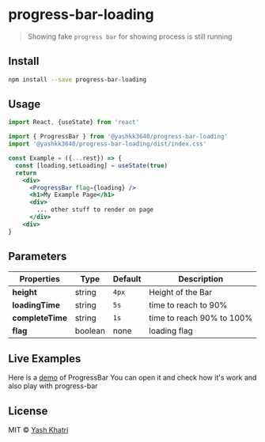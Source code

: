 # progress-bar-loading

> Showing fake `progress bar` for showing process is still running

## Install

```bash
npm install --save progress-bar-loading
```

## Usage

```jsx
import React, {useState} from 'react'

import { ProgressBar } from '@yashkk3640/progress-bar-loading'
import '@yashkk3640/progress-bar-loading/dist/index.css'

const Example = ({...rest}) => {
  const [loading,setLoading] = useState(true)
  return
    <div>
      <ProgressBar flag={loading} />
      <h1>My Example Page</h1>
      <div>
        ... other stuff to render on page
      </div>
    <div>
}
```

## Parameters

| Properties       | Type    | Default | Description               |
| ---------------- | ------- | ------- | ------------------------- |
| **height**       | string  | `4px`   | Height of the Bar         |
| **loadingTime**  | string  | `5s`    | time to reach to 90%      |
| **completeTime** | string  | `1s`    | time to reach 90% to 100% |
| **flag**         | boolean | none    | loading flag              |

## Live Examples

Here is a [demo](https://yashkk3640.github.io/progress-bar-loading/) of ProgressBar
You can open it and check how it's work and also play with progress-bar

## License

MIT © [Yash Khatri](https://github.com/yashkk3640)
